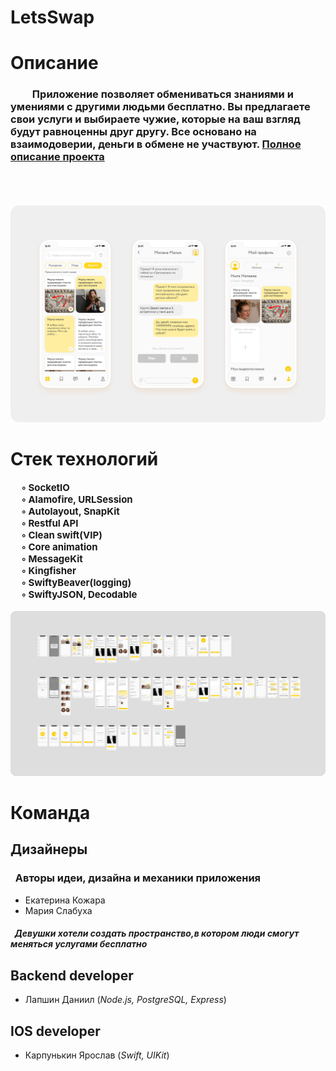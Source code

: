 # LetsSwap
# Описание

### &nbsp;&nbsp;&nbsp;&nbsp;&nbsp;&nbsp;&nbsp;&nbsp;&nbsp;Приложение позволяет обмениваться знаниями и умениями с другими людьми бесплатно. Вы предлагаете свои услуги и выбираете чужие, которые на ваш взгляд будут равноценны друг другу. Все основано на взаимодоверии, деньги в обмене не участвуют. [Полное описание проекта](https://portfolio.hse.ru/Project/87823#)<br /><br />

&nbsp;&nbsp;&nbsp;&nbsp;&nbsp;&nbsp;&nbsp;&nbsp;&nbsp;&nbsp;&nbsp;&nbsp;&nbsp;&nbsp;&nbsp;&nbsp;&nbsp;&nbsp;&nbsp;&nbsp;&nbsp;&nbsp; 

<!-- * ![](./Images/titleImage.jpeg)   -->
<!-- ![](./Images/screens.png) -->
<img src="./Images/screens.png" alt="Kitten"
	title="A cute kitten" />

# Стек технологий
 </tr>
    <td> 
    <b style="font-size:15px">
    &nbsp;&nbsp;&nbsp;&nbsp;   ◦ SocketIO <br/> 
    &nbsp;&nbsp;&nbsp;&nbsp;  ◦ Alamofire, URLSession<br/>
     &nbsp;&nbsp;&nbsp;&nbsp;  ◦ Autolayout, SnapKit <br/>
      &nbsp;&nbsp;&nbsp;&nbsp;  ◦ Restful API<br/>
        &nbsp;&nbsp;&nbsp;&nbsp;  ◦ Clean swift(VIP)<br/>
         &nbsp;&nbsp;&nbsp;&nbsp;  ◦ Core animation <br/>
         &nbsp;&nbsp;&nbsp;&nbsp;  ◦ MessageKit<br/>
         &nbsp;&nbsp;&nbsp;&nbsp;  ◦ Kingfisher<br/>
          &nbsp;&nbsp;&nbsp;&nbsp;   ◦ SwiftyBeaver(logging)<br/>
           &nbsp;&nbsp;&nbsp;&nbsp;  ◦ SwiftyJSON, Decodable<br/>
           </b>
    </td>
 </tr>
<br/> 
 <img src="./Images/AllScreens.png"/>

# Команда
<!-- <td> 
    <b style="font-size:20px">
    Дизайнеры
 </b>
</td> -->

## Дизайнеры
### &nbsp;&nbsp;Авторы идеи, дизайна и механики приложения
<!-- ### *Авторы идеи, дизайна и механики приложения* -->
* Екатерина Кожара
* Мария Слабуха
####  &nbsp;&nbsp;*Девушки хотели создать пространство,в котором люди смогут меняться  услугами бесплатно*

## Backend developer
* Лапшин Даниил (*Node.js, PostgreSQL, Express*)

## IOS developer
* Карпунькин Ярослав (*Swift, UIKit*)
